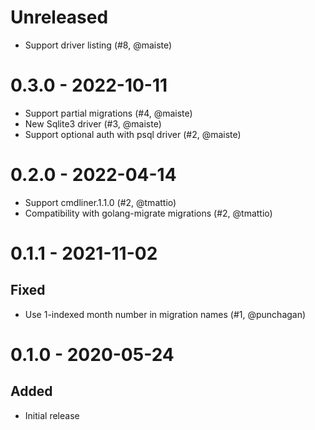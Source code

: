 # Unreleased

- Support driver listing (#8, @maiste)

# 0.3.0 - 2022-10-11

- Support partial migrations (#4, @maiste)
- New Sqlite3 driver (#3, @maiste)
- Support optional auth with psql driver (#2, @maiste)

# 0.2.0 - 2022-04-14

- Support cmdliner.1.1.0 (#2, @tmattio)
- Compatibility with golang-migrate migrations (#2, @tmattio)

# 0.1.1 - 2021-11-02

## Fixed

- Use 1-indexed month number in migration names (#1, @punchagan)

# 0.1.0 - 2020-05-24

## Added

- Initial release
